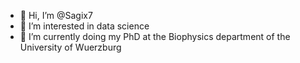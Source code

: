 - 👋 Hi, I’m @Sagix7
- 👀 I’m interested in data science
- 🌱 I’m currently doing my PhD at the Biophysics department of the University of Wuerzburg

<!---
Sagix7/Sagix7 is a ✨ special ✨ repository because its `README.md` (this file) appears on your GitHub profile.
You can click the Preview link to take a look at your changes.
--->

